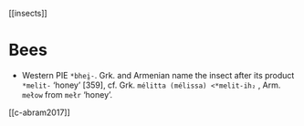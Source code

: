 [[insects]]
# Bees
- Western PIE `*bhei̯-`. Grk. and Armenian name the insect after its product `*melit-` ‘honey’ [359], cf. Grk. `mélitta (mélissa) <*melit-ih₂` , Arm. `mełow` from `mełr` ‘honey’.


[[c-abram2017]]